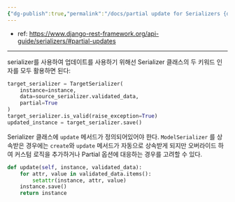 ```yaml
---
{"dg-publish":true,"permalink":"/docs/partial update for Serializers {drf}/","title":"partial update for Serializers {drf}"}
---
```


- ref: <https://www.django-rest-framework.org/api-guide/serializers/#partial-updates>
---
serializer를 사용하여 업데이트를 사용하기 위해선 Serializer 클래스의 두 키워드 인자를 모두 활용하면 된다:

```python
target_serializer = TargetSerializer(
	instance=instance, 
	data=source_serializer.validated_data, 
	partial=True
)
target_serializer.is_valid(raise_exception=True)
updated_instance = target_serializer.save()
```

Serializer 클래스에 `update` 메서드가 정의되어있어야 한다. `ModelSerializer` 를 상속받은 경우에는 `create`와 `update` 메서드가 자동으로 상속받게 되지만 오버라이드 하여 커스텀 로직을 추가하거나 Partial 옵션에 대응하는 경우를 고려할 수 있다.

```python
def update(self, instance, validated_data):
    for attr, value in validated_data.items():
        setattr(instance, attr, value)
    instance.save()
    return instance
```
